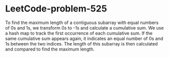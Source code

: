 # LeetCode-problem-525
To find the maximum length of a contiguous subarray with equal numbers of 0s and 1s, we transform 0s to -1s and calculate a cumulative sum. We use a hash map to track the first occurrence of each cumulative sum. If the same cumulative sum appears again, it indicates an equal number of 0s and 1s between the two indices. The length of this subarray is then calculated and compared to find the maximum length.

